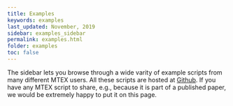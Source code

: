 ```yaml
---
title: Examples
keywords: examples
last_updated: November, 2019
sidebar: examples_sidebar
permalink: examples.html
folder: examples
toc: false
---
```


The sidebar lets you browse through a wide varity of example scripts from many
different MTEX users. All these scripts are hosted at
[Github](https://github.com/mtex-toolbox/examples). If you have any MTEX
script to share, e.g., because it is part of a published paper, we would be
extremely happy to put it on this page.
